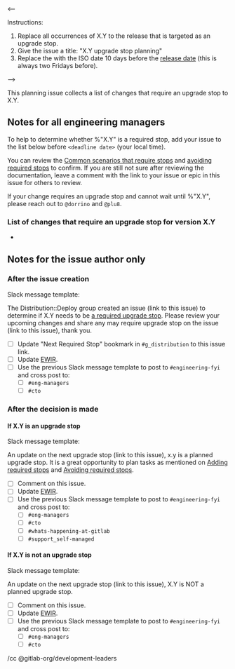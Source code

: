 <--

Instructions:

1. Replace all occurrences of X.Y to the release that is targeted as an upgrade stop.
2. Give the issue a title: "X.Y upgrade stop planning"
3. Replace the <deadline date> with the ISO date 10 days before the [release date](https://about.gitlab.com/releases/) (this is always two Fridays before).

-->

This planning issue collects a list of changes that require an upgrade stop to X.Y.

## Notes for all engineering managers

To help to determine whether %"X.Y" is a required stop,
add your issue to the list below before `<deadline date>` (your local time).

You can review the [Common scenarios that require stops](https://docs.gitlab.com/ee/development/database/required_stops.html) and
[avoiding required stops](https://docs.gitlab.com/ee/development/avoiding_required_stops.html) to
confirm. If you are still not sure after reviewing the documentation, leave a
comment with the link to your issue or epic in this issue for others to review.

If your change requires an upgrade stop and cannot wait until %"X.Y", please
reach out to `@dorrino` and `@plu8`.

### List of changes that require an upgrade stop for version X.Y

- <epic or issue link>

## Notes for the issue author only

### After the issue creation

Slack message template:

>>>
The Distribution::Deploy group created an issue (link to this issue) to
determine if X.Y needs to be [a required upgrade
stop](https://docs.gitlab.com/ee/development/avoiding_required_stops.html#causes-of-required-stops). Please review your
upcoming changes and share any may require upgrade stop on the issue (link to
this issue), thank you.
>>>

- [ ] Update "Next Required Stop" bookmark in `#g_distribution` to this issue link.
- [ ] Update [EWIR](https://docs.google.com/document/d/1JBdCl3MAOSdlgq3kzzRmtzTsFWsTIQ9iQg0RHhMht6E/edit#heading=h.9qwiojcv4wzk).
- [ ] Use the previous Slack message template to post to `#engineering-fyi` and cross post to:
  - [ ] `#eng-managers`
  - [ ] `#cto`

### After the decision is made

#### If X.Y is an upgrade stop

Slack message template:

>>>
An update on the next upgrade stop (link to this issue), x.y is a planned
upgrade stop. It is a great opportunity to plan tasks as mentioned on
[Adding required stops](https://docs.gitlab.com/ee/development/database/required_stops.html)
and [Avoiding required stops](https://docs.gitlab.com/ee/development/avoiding_required_stops.html).
>>>

- [ ] Comment on this issue.
- [ ] Update [EWIR](https://docs.google.com/document/d/1JBdCl3MAOSdlgq3kzzRmtzTsFWsTIQ9iQg0RHhMht6E/edit#heading=h.9qwiojcv4wzk).
- [ ] Use the previous Slack message template to post to `#engineering-fyi` and cross post to:
  - [ ] `#eng-managers`
  - [ ] `#cto`
  - [ ] `#whats-happening-at-gitlab`
  - [ ] `#support_self-managed`

#### If X.Y is not an upgrade stop

Slack message template:

>>>
An update on the next upgrade stop (link to this issue), X.Y is NOT a planned upgrade stop.
>>>

- [ ] Comment on this issue.
- [ ] Update [EWIR](https://docs.google.com/document/d/1JBdCl3MAOSdlgq3kzzRmtzTsFWsTIQ9iQg0RHhMht6E/edit#heading=h.9qwiojcv4wzk).
- [ ] Use the previous Slack message template to post to `#engineering-fyi` and cross post to:
  - [ ] `#eng-managers`
  - [ ] `#cto`

/cc @gitlab-org/development-leaders
